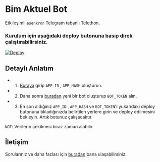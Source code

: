 # Bim Aktuel Bot

Etkileşimli [``asenkron``](https://docs.python.org/3/library/asyncio.html)
[Telegram](https://telegram.org) tabanlı 
[Telethon](https://github.com/LonamiWebs/Telethon).



### Kurulum için aşağıdaki deploy butonuna basıp direk çalıştırabilirsiniz.



[![Deploy](https://www.herokucdn.com/deploy/button.svg)](https://heroku.com/deploy?template=https://github.com/muhammedfurkan/BimAktuel)


## Detaylı Anlatım

- 1) [Buraya](https://my.telegram.org/) girip ``APP_ID`` , ``APP_HASH`` oluşturun.
- 2) Daha sonra [buradan](https://t.me/botfather) yeni bir bot oluşturup ``BOT_TOKEN`` alın.
- 3) En son aldığınız ``APP_ID`` , ``APP_HASH`` ve ``BOT_TOKEN``'i yukarıdaki deploy butonuna tıkladığınızda belirtilen yerlere girin ve deploy edilmesini bekleyin. Artık botunuz çalışacaktır.

``NOT``: Verilerin çekilmesi biraz zaman alabilir.


## İletişim

Sorularınız ve daha fazlası için [buradan](https://t.me/By_Azade) bana ulaşabilirsiniz.